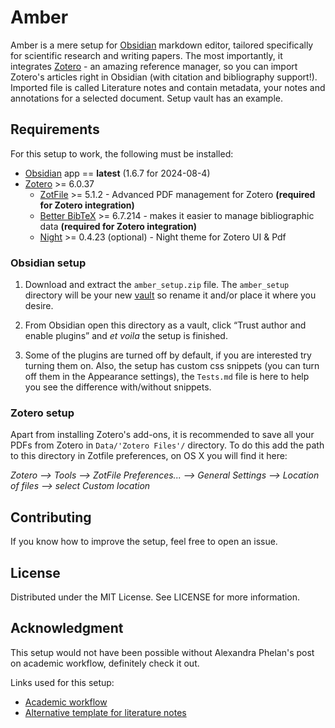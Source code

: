 # Amber

Amber is a mere setup for [Obsidian](https://obsidian.md/) markdown editor, tailored specifically for scientific research and writing papers. The most importantly, it integrates [Zotero](https://www.zotero.org/) - an amazing reference manager, so you can import Zotero's articles right in Obsidian (with citation and bibliography support!). Imported file is called Literature notes and contain metadata, your notes and annotations for a selected document. Setup vault has an example.
## Requirements
For this setup to work, the following must be installed:

- [Obsidian](https://obsidian.md/) app == **latest** (1.6.7 for 2024-08-4)
- [Zotero](https://www.zotero.org/) >= 6.0.37
    - [ZotFile](https://zotfile.com/) >= 5.1.2 - Advanced PDF management for Zotero **(required for Zotero integration)**
    - [Better BibTeX](https://retorque.re/zotero-better-bibtex/) >= 6.7.214 - makes it easier to manage bibliographic data **(required for Zotero integration)**
    - [Night](https://github.com/tefkah/zotero-night) >= 0.4.23 (optional) - Night theme for Zotero UI & Pdf

### Obsidian setup

1. Download and extract the `amber_setup.zip` file. The `amber_setup` directory will be your new [vault](https://help.obsidian.md/Files+and+folders/Manage+vaults) so rename it and/or place it where you desire.

2. From Obsidian open this directory as a vault, click “Trust author and enable plugins” and *et voila* the setup is finished.

3. Some of the plugins are turned off by default, if you are interested try turning them on. Also, the setup has custom css snippets (you can turn off them in the Appearance settings), the `Tests.md` file is here to help you see the difference with/without snippets.

### Zotero setup
Apart from installing Zotero's add-ons, it is recommended to save all your PDFs from Zotero in `Data/'Zotero Files'/` directory. To do this add the path to this directory in Zotfile preferences, on OS X you will find it here:

*Zotero --> Tools --> ZotFile Preferences... --> General Settings --> Location of files --> select Custom location*

## Contributing

If you know how to improve the setup, feel free to open an issue.

## License
Distributed under the MIT License. See LICENSE for more information.
## Acknowledgment

This setup would not have been possible without Alexandra Phelan's post on academic workflow, definitely check it out.

Links used for this setup:
- [Academic workflow](https://medium.com/@alexandraphelan/an-updated-academic-workflow-zotero-obsidian-cffef080addd)
- [Alternative template for literature notes](https://forum.obsidian.md/t/zotero-integration-error-error-retrieving-item-data-unexpected-end-of-json-input/74220)
